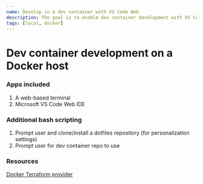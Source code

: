```yaml
---
name: Develop in a dev container with VS Code Web
description: The goal is to enable dev container development with VS Code Web on a Docker host.
tags: [local, docker]
---
```


# Dev container development on a Docker host

### Apps included

1. A web-based terminal
1. Microsoft VS Code Web IDE

### Additional bash scripting

1. Prompt user and clone/install a dotfiles repository (for personalization settings)
2. Prompt user for dev container repo to use

### Resources

[Docker Terraform provider](https://registry.terraform.io/providers/kreuzwerker/docker/latest/docs)
